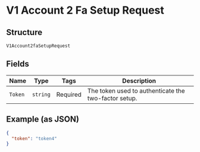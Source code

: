 
# V1 Account 2 Fa Setup Request

## Structure

`V1Account2faSetupRequest`

## Fields

| Name | Type | Tags | Description |
|  --- | --- | --- | --- |
| `Token` | `string` | Required | The token used to authenticate the two-factor setup. |

## Example (as JSON)

```json
{
  "token": "token4"
}
```

